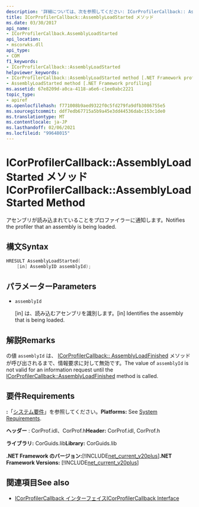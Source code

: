 ```yaml
---
description: '詳細については、次を参照してください: ICorProfilerCallback:: AssemblyLoadStarted メソッド'
title: ICorProfilerCallback::AssemblyLoadStarted メソッド
ms.date: 03/30/2017
api_name:
- ICorProfilerCallback.AssemblyLoadStarted
api_location:
- mscorwks.dll
api_type:
- COM
f1_keywords:
- ICorProfilerCallback::AssemblyLoadStarted
helpviewer_keywords:
- ICorProfilerCallback::AssemblyLoadStarted method [.NET Framework profiling]
- AssemblyLoadStarted method [.NET Framework profiling]
ms.assetid: 67e8209d-a0ca-4118-a6e6-c1ee0abc2221
topic_type:
- apiref
ms.openlocfilehash: f771008b9aed9322f0c5fd279fa9dfb3086755e5
ms.sourcegitcommit: ddf7edb67715a5b9a45e3dd44536dabc153c1de0
ms.translationtype: MT
ms.contentlocale: ja-JP
ms.lasthandoff: 02/06/2021
ms.locfileid: "99648015"
---
```

# <a name="icorprofilercallbackassemblyloadstarted-method"></a><span data-ttu-id="38fcb-103">ICorProfilerCallback::AssemblyLoadStarted メソッド</span><span class="sxs-lookup"><span data-stu-id="38fcb-103">ICorProfilerCallback::AssemblyLoadStarted Method</span></span>

<span data-ttu-id="38fcb-104">アセンブリが読み込まれていることをプロファイラーに通知します。</span><span class="sxs-lookup"><span data-stu-id="38fcb-104">Notifies the profiler that an assembly is being loaded.</span></span>  
  
## <a name="syntax"></a><span data-ttu-id="38fcb-105">構文</span><span class="sxs-lookup"><span data-stu-id="38fcb-105">Syntax</span></span>  
  
```cpp  
HRESULT AssemblyLoadStarted(  
    [in] AssemblyID assemblyId);  
```  
  
## <a name="parameters"></a><span data-ttu-id="38fcb-106">パラメーター</span><span class="sxs-lookup"><span data-stu-id="38fcb-106">Parameters</span></span>

- `assemblyId`

  <span data-ttu-id="38fcb-107">\[in] は、読み込むアセンブリを識別します。</span><span class="sxs-lookup"><span data-stu-id="38fcb-107">\[in] Identifies the assembly that is being loaded.</span></span>

## <a name="remarks"></a><span data-ttu-id="38fcb-108">解説</span><span class="sxs-lookup"><span data-stu-id="38fcb-108">Remarks</span></span>  

 <span data-ttu-id="38fcb-109">の値 `assemblyId` は、 [ICorProfilerCallback:: AssemblyLoadFinished](icorprofilercallback-assemblyloadfinished-method.md) メソッドが呼び出されるまで、情報要求に対して無効です。</span><span class="sxs-lookup"><span data-stu-id="38fcb-109">The value of `assemblyId` is not valid for an information request until the [ICorProfilerCallback::AssemblyLoadFinished](icorprofilercallback-assemblyloadfinished-method.md) method is called.</span></span>  
  
## <a name="requirements"></a><span data-ttu-id="38fcb-110">要件</span><span class="sxs-lookup"><span data-stu-id="38fcb-110">Requirements</span></span>  

 <span data-ttu-id="38fcb-111">**:**「[システム要件](../../get-started/system-requirements.md)」を参照してください。</span><span class="sxs-lookup"><span data-stu-id="38fcb-111">**Platforms:** See [System Requirements](../../get-started/system-requirements.md).</span></span>  
  
 <span data-ttu-id="38fcb-112">**ヘッダー** : CorProf.idl、CorProf.h</span><span class="sxs-lookup"><span data-stu-id="38fcb-112">**Header:** CorProf.idl, CorProf.h</span></span>  
  
 <span data-ttu-id="38fcb-113">**ライブラリ:** CorGuids.lib</span><span class="sxs-lookup"><span data-stu-id="38fcb-113">**Library:** CorGuids.lib</span></span>  
  
 <span data-ttu-id="38fcb-114">**.NET Framework のバージョン:**[!INCLUDE[net_current_v20plus](../../../../includes/net-current-v20plus-md.md)]</span><span class="sxs-lookup"><span data-stu-id="38fcb-114">**.NET Framework Versions:** [!INCLUDE[net_current_v20plus](../../../../includes/net-current-v20plus-md.md)]</span></span>  
  
## <a name="see-also"></a><span data-ttu-id="38fcb-115">関連項目</span><span class="sxs-lookup"><span data-stu-id="38fcb-115">See also</span></span>

- [<span data-ttu-id="38fcb-116">ICorProfilerCallback インターフェイス</span><span class="sxs-lookup"><span data-stu-id="38fcb-116">ICorProfilerCallback Interface</span></span>](icorprofilercallback-interface.md)
